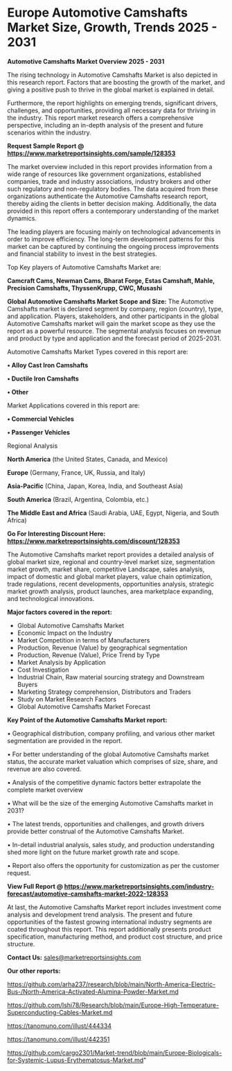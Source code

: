  # Europe Automotive Camshafts Market Size, Growth, Trends 2025 - 2031

<Strong> Automotive Camshafts Market Overview 2025 - 2031</strong>

The rising technology in Automotive Camshafts Market is also depicted in this research report. Factors that are boosting the growth of the market, and giving a positive push to thrive in the global market is explained in detail.

Furthermore, the report highlights on emerging trends, significant drivers, challenges, and opportunities, providing all necessary data for thriving in the industry. This report market research offers a comprehensive perspective, including an in-depth analysis of the present and future scenarios within the industry.

<strong>Request Sample Report @ <a href=https://www.marketreportsinsights.com/sample/128353>https://www.marketreportsinsights.com/sample/128353</a></strong>

The market overview included in this report provides information from a wide range of resources like government organizations, established companies, trade and industry associations, industry brokers and other such regulatory and non-regulatory bodies. The data acquired from these organizations authenticate the Automotive Camshafts research report, thereby aiding the clients in better decision making. Additionally, the data provided in this report offers a contemporary understanding of the market dynamics.

The leading players are focusing mainly on technological advancements in order to improve efficiency. The long-term development patterns for this market can be captured by continuing the ongoing process improvements and financial stability to invest in the best strategies.

Top Key players of Automotive Camshafts Market are:

<strong>Camcraft Cams, Newman Cams, Bharat Forge, Estas Camshaft, Mahle, Precision Camshafts, ThyssenKrupp, CWC, Musashi</strong>

<strong><b>Global Automotive Camshafts Market Scope and Size:</b></strong>
The Automotive Camshafts market is declared segment by company, region (country), type, and application. Players, stakeholders, and other participants in the global Automotive Camshafts market will gain the market scope as they use the report as a powerful resource. The segmental analysis focuses on revenue and product by type and application and the forecast period of 2025-2031.

Automotive Camshafts Market Types covered in this report are:

<strong>• Alloy Cast Iron Camshafts

• Ductile Iron Camshafts

• Other</strong>

Market Applications covered in this report are:

<strong>• Commercial Vehicles

• Passenger Vehicles</strong> 

Regional Analysis

<strong>North America</strong> (the United States, Canada, and Mexico)

<strong>Europe</strong> (Germany, France, UK, Russia, and Italy)

<strong>Asia-Pacific</strong> (China, Japan, Korea, India, and Southeast Asia)

<strong>South America</strong> (Brazil, Argentina, Colombia, etc.)

<strong>The Middle East and Africa</strong> (Saudi Arabia, UAE, Egypt, Nigeria, and South Africa)

<strong>Go For Interesting Discount Here: <a href=https://www.marketreportsinsights.com/discount/128353>https://www.marketreportsinsights.com/discount/128353</a></strong>

The Automotive Camshafts market report provides a detailed analysis of global market size, regional and country-level market size, segmentation market growth, market share, competitive Landscape, sales analysis, impact of domestic and global market players, value chain optimization, trade regulations, recent developments, opportunities analysis, strategic market growth analysis, product launches, area marketplace expanding, and technological innovations.

<strong><b>Major factors covered in the report:</b></strong>
<ul>
  <li>Global Automotive Camshafts Market </li>
  <li>Economic Impact on the Industry</li>
  <li>Market Competition in terms of Manufacturers</li>
  <li>Production, Revenue (Value) by geographical segmentation</li>
  <li>Production, Revenue (Value), Price Trend by Type</li>
  <li>Market Analysis by Application</li>
  <li>Cost Investigation</li>
  <li>Industrial Chain, Raw material sourcing strategy and Downstream Buyers</li>
  <li>Marketing Strategy comprehension, Distributors and Traders</li>
  <li>Study on Market Research Factors</li>
  <li>Global Automotive Camshafts Market Forecast</li>
</ul>

<strong><b>Key Point of the Automotive Camshafts Market report:</b></strong>

• Geographical distribution, company profiling, and various other market segmentation are provided in the report.

• For better understanding of the global Automotive Camshafts market status, the accurate market valuation which comprises of size, share, and revenue are also covered.

• Analysis of the competitive dynamic factors better extrapolate the complete market overview

• What will be the size of the emerging Automotive Camshafts market in 2031?

• The latest trends, opportunities and challenges, and growth drivers provide better construal of the Automotive Camshafts Market.

• In-detail industrial analysis, sales study, and production understanding shed more light on the future market growth rate and scope.

• Report also offers the opportunity for customization as per the customer request.

<strong><b>View Full Report @ <a href=https://www.marketreportsinsights.com/industry-forecast/automotive-camshafts-market-2022-128353>https://www.marketreportsinsights.com/industry-forecast/automotive-camshafts-market-2022-128353</a></b></strong>


At last, the Automotive Camshafts Market report includes investment come analysis and development trend analysis. The present and future opportunities of the fastest growing international industry segments are coated throughout this report. This report additionally presents product specification, manufacturing method, and product cost structure, and price structure.

<strong>Contact Us:</strong>
sales@marketreportsinsights.com

<strong>Our other reports:</strong>

<a href=https://github.com/arha237/research/blob/main/North-America-Electric-Bus-/North-America-Activated-Alumina-Powder-Market.md>https://github.com/arha237/research/blob/main/North-America-Electric-Bus-/North-America-Activated-Alumina-Powder-Market.md</a>

<a href=https://github.com/Ishi78/Research/blob/main/Europe-High-Temperature-Superconducting-Cables-Market.md>https://github.com/Ishi78/Research/blob/main/Europe-High-Temperature-Superconducting-Cables-Market.md</a>

<a href=https://tanomuno.com/illust/444334>https://tanomuno.com/illust/444334</a>

<a href=https://tanomuno.com/illust/442351>https://tanomuno.com/illust/442351</a>

<a href=https://github.com/cargo2301/Market-trend/blob/main/Europe-Biologicals-for-Systemic-Lupus-Erythematosus-Market.md>https://github.com/cargo2301/Market-trend/blob/main/Europe-Biologicals-for-Systemic-Lupus-Erythematosus-Market.md</a>"
